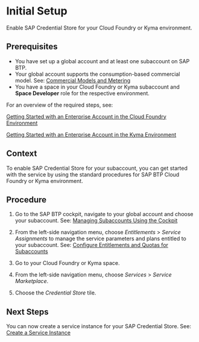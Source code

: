 <!-- loiod5f1ce7bd8c041bb8cf4b328e06938a2 -->

# Initial Setup

Enable SAP Credential Store for your Cloud Foundry or Kyma environment.



<a name="loiod5f1ce7bd8c041bb8cf4b328e06938a2__prereq_qxf_22p_xgb"/>

## Prerequisites

-   You have set up a global account and at least one subaccount on SAP BTP.
-   Your global account supports the consumption-based commercial model. See: [Commercial Models and Metering](https://help.sap.com/docs/cloud-portal-service/sap-cloud-portal-service-on-cloud-foundry/commercial-models-and-metering)
-   You have a space in your Cloud Foundry or Kyma subaccount and **Space Developer** role for the respective environment.

For an overview of the required steps, see:

[Getting Started with an Enterprise Account in the Cloud Foundry Environment](https://help.sap.com/docs/btp/sap-business-technology-platform/getting-started-with-enterprise-account-in-cloud-foundry-environment)

[Getting Started with an Enterprise Account in the Kyma Environment](https://help.sap.com/docs/btp/sap-business-technology-platform/getting-started-with-enterprise-account-in-kyma-environment)



<a name="loiod5f1ce7bd8c041bb8cf4b328e06938a2__context_mcl_mrk_bgb"/>

## Context

To enable SAP Credential Store for your subaccount, you can get started with the service by using the standard procedures for SAP BTP Cloud Foundry or Kyma environment.



## Procedure

1.  Go to the SAP BTP cockpit, navigate to your global account and choose your subaccount. See: [Managing Subaccounts Using the Cockpit](https://help.sap.com/viewer/65de2977205c403bbc107264b8eccf4b/Cloud/en-US/55d0b6d8b96846b8ae93b85194df0944.html)

2.  From the left-side navigation menu, choose *Entitlements* \> *Service Assignments* to manage the service parameters and plans entitled to your subaccount. See: [Configure Entitlements and Quotas for Subaccounts](https://help.sap.com/viewer/65de2977205c403bbc107264b8eccf4b/Cloud/en-US/5ba357b4fa1e4de4b9fcc4ae771609da.html)

3.  Go to your Cloud Foundry or Kyma space.

4.  From the left-side navigation menu, choose *Services* \> *Service Marketplace*.

5.  Choose the *Credential Store* tile.




<a name="loiod5f1ce7bd8c041bb8cf4b328e06938a2__postreq_lrr_ftl_jsb"/>

## Next Steps

You can now create a service instance for your SAP Credential Store. See: [Create a Service Instance](admin-and-ops/create-a-service-instance-dc5f087.md)

